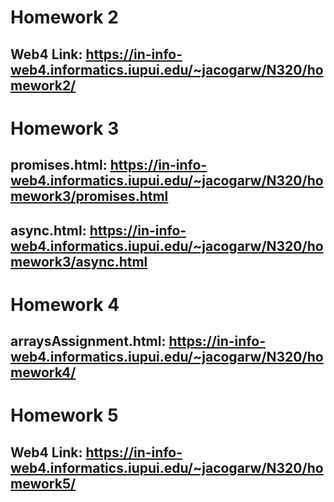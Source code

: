 # Homework 2

## Web4 Link: https://in-info-web4.informatics.iupui.edu/~jacogarw/N320/homework2/

# Homework 3

## promises.html: https://in-info-web4.informatics.iupui.edu/~jacogarw/N320/homework3/promises.html

## async.html: https://in-info-web4.informatics.iupui.edu/~jacogarw/N320/homework3/async.html

# Homework 4

## arraysAssignment.html: https://in-info-web4.informatics.iupui.edu/~jacogarw/N320/homework4/

# Homework 5

## Web4 Link: https://in-info-web4.informatics.iupui.edu/~jacogarw/N320/homework5/
